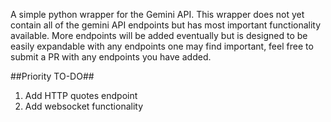 A simple python wrapper for the Gemini API.  This wrapper does not yet contain all of the gemini API endpoints but has most important functionality available.  More endpoints will be added eventually but is designed to be easily expandable with any endpoints one may find important, feel free to submit a PR with any endpoints you have added.  

##Priority TO-DO##  
  
1. Add HTTP quotes endpoint  
2. Add websocket functionality 
